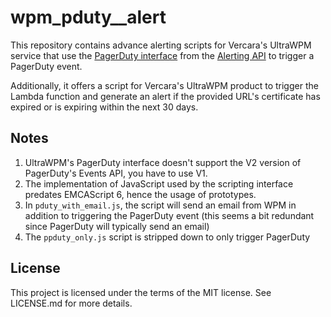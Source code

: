 wpm\_pduty_\_alert
======================

This repository contains advance alerting scripts for Vercara's UltraWPM service that use the [PagerDuty interface](http://docs.ultrawpm.com/alertpolicy-api/d0/d6e/interfacebiz_1_1neustar_1_1webmetrics_1_1alerting_1_1script_1_1api_1_1_pager_duty.html) from the [Alerting API](http://docs.ultrawpm.com/alertpolicy-api/annotated.html) to trigger a PagerDuty event.

Additionally, it offers a script for Vercara's UltraWPM product to trigger the Lambda function and generate an alert if the provided URL's certificate has expired or is expiring within the next 30 days.

## Notes

1. UltraWPM's PagerDuty interface doesn't support the V2 version of PagerDuty's Events API, you have to use V1.
2. The implementation of JavaScript used by the scripting interface predates EMCAScript 6, hence the usage of prototypes.
3. In `pduty_with_email.js`, the script will send an email from WPM in addition to triggering the PagerDuty event (this seems a bit redundant since PagerDuty will typically send an email)
4. The `ppduty_only.js` script is stripped down to only trigger PagerDuty

## License

This project is licensed under the terms of the MIT license. See LICENSE.md for more details.